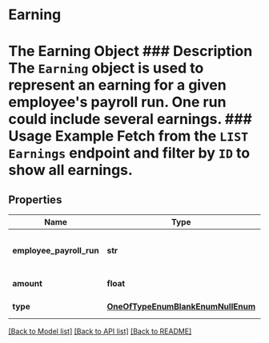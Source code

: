 # Earning

# The Earning Object ### Description The `Earning` object is used to represent an earning for a given employee's payroll run. One run could include several earnings.  ### Usage Example Fetch from the `LIST Earnings` endpoint and filter by `ID` to show all earnings.
## Properties
Name | Type | Description | Notes
------------ | ------------- | ------------- | -------------
**employee_payroll_run** | **str** | The earning&#39;s employee payroll run. | [optional] 
**amount** | **float** | The amount earned. | [optional] 
**type** | [**OneOfTypeEnumBlankEnumNullEnum**](OneOfTypeEnumBlankEnumNullEnum.md) | The type of earning. | [optional] 

[[Back to Model list]](../README.md#documentation-for-models) [[Back to API list]](../README.md#documentation-for-api-endpoints) [[Back to README]](../README.md)


